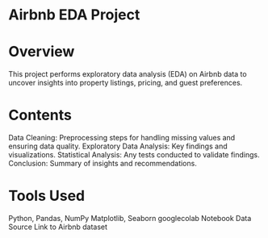 # Airbnb EDA Project
# Overview
This project performs exploratory data analysis (EDA) on Airbnb data to uncover insights into property listings, pricing, and guest preferences.

# Contents
Data Cleaning: Preprocessing steps for handling missing values and ensuring data quality.
Exploratory Data Analysis: Key findings and visualizations.
Statistical Analysis: Any tests conducted to validate findings.
Conclusion: Summary of insights and recommendations.
# Tools Used
Python, Pandas, NumPy
Matplotlib, Seaborn
googlecolab Notebook
Data Source
Link to Airbnb dataset
